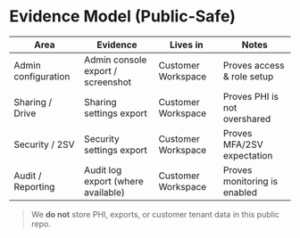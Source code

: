 # Evidence Model (Public-Safe)

| Area                 | Evidence                             | Lives in                 | Notes                                  |
|----------------------|--------------------------------------|--------------------------|----------------------------------------|
| Admin configuration  | Admin console export / screenshot    | Customer Workspace       | Proves access & role setup             |
| Sharing / Drive      | Sharing settings export              | Customer Workspace       | Proves PHI is not overshared           |
| Security / 2SV       | Security settings export             | Customer Workspace       | Proves MFA/2SV expectation             |
| Audit / Reporting    | Audit log export (where available)   | Customer Workspace       | Proves monitoring is enabled           |

> We **do not** store PHI, exports, or customer tenant data in this public repo.
